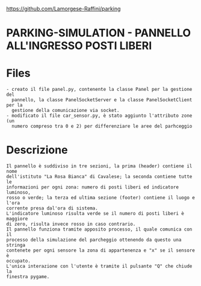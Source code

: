 https://github.com/Lamorgese-Raffini/parking

PARKING-SIMULATION - PANNELLO ALL'INGRESSO POSTI LIBERI
=======================================================

Files
=====
    - creato il file panel.py, contenente la classe Panel per la gestione del
      pannello, la classe PanelSocketServer e la classe PanelSocketClient per la
      gestione della comunicazione via socket.
    - modificato il file car_sensor.py, è stato aggiunto l'attributo zone (un
      numero compreso tra 0 e 2) per differenziare le aree del parhceggio

Descrizione
===========

    Il pannello è suddiviso in tre sezioni, la prima (header) contiene il nome
    dell'istituto "La Rosa Bianca" di Cavalese; la seconda contiene tutte le
    informazioni per ogni zona: numero di posti liberi ed indicatore luminoso,
    rosso o verde; la terza ed ultima sezione (footer) contiene il luogo e l'ora
    corrente presa dal'ora di sistema.
    L'indicatore luminoso risulta verde se il numero di posti liberi è maggiore
    di zero, risulta invece rosso in caso contrario.
    Il pannello funziona tramite apposito processo, il quale comunica con il
    processo della simulazione del parcheggio ottenendo da questo una stringa
    contenete per ogni sensore la zona di appartenenza e "x" se il sensore è
    occupato.
    L'unica interazione con l'utente è tramite il pulsante "Q" che chiude la
    finestra pygame.
